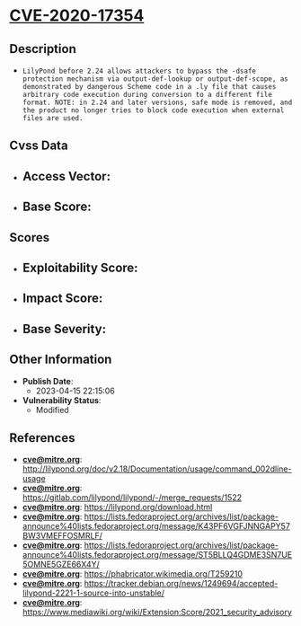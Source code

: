 
# [CVE-2020-17354](http://lilypond.org/doc/v2.18/Documentation/usage/command_002dline-usage)

## Description

- `LilyPond before 2.24 allows attackers to bypass the -dsafe protection mechanism via output-def-lookup or output-def-scope, as demonstrated by dangerous Scheme code in a .ly file that causes arbitrary code execution during conversion to a different file format. NOTE: in 2.24 and later versions, safe mode is removed, and the product no longer tries to block code execution when external files are used.`

## Cvss Data

- **Access Vector**:
  - 
- **Base Score**:
  - 

## Scores

- **Exploitability Score**:
  - 
- **Impact Score**:
  - 
- **Base Severity**:
  - 

## Other Information

- **Publish Date**:
  - 2023-04-15 22:15:06
- **Vulnerability Status**:
  - Modified

## References

- **cve@mitre.org**: http://lilypond.org/doc/v2.18/Documentation/usage/command_002dline-usage
- **cve@mitre.org**: https://gitlab.com/lilypond/lilypond/-/merge_requests/1522
- **cve@mitre.org**: https://lilypond.org/download.html
- **cve@mitre.org**: https://lists.fedoraproject.org/archives/list/package-announce%40lists.fedoraproject.org/message/K43PF6VGFJNNGAPY57BW3VMEFFOSMRLF/
- **cve@mitre.org**: https://lists.fedoraproject.org/archives/list/package-announce%40lists.fedoraproject.org/message/ST5BLLQ4GDME3SN7UE5OMNE5GZE66X4Y/
- **cve@mitre.org**: https://phabricator.wikimedia.org/T259210
- **cve@mitre.org**: https://tracker.debian.org/news/1249694/accepted-lilypond-2221-1-source-into-unstable/
- **cve@mitre.org**: https://www.mediawiki.org/wiki/Extension:Score/2021_security_advisory
